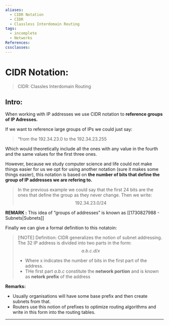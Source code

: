 ```yaml
---
aliases:
  - CIDR Notation
  - CIDR
  - Classless Interdomain Routing
tags:
  - incomplete
  - Networks
References: 
cssclasses:
---
```

# CIDR Notation:
> CIDR: Classles Interdomain Routing

## Intro:
When working with IP addresses we use CIDR notation to **reference groups of IP Adresses.**

If we want to reference large groups of IPs we could just say: 
> “from the 192.34.23.0 to the 192.34.23.255

Which would theoretically include all the ones with any value in the fourth and the same values for the first three ones.

However, because we study computer science and life could not make things easier for us we opt for using another notation (sure it makes some things easier), this notation is based on **the number of bits that define the group of IP addresses we are refering to.** 

> In the previous example we could say that the first 24 bits are the ones that define the group as they never change. Then we write:
> $$ 192.34.23.0/24$$

**REMARK :** This idea of “groups of addresses” is known as [[1730827988 - Subnets|Subnets]]

Finally we can give a formal definition to this notatoin:

> [!NOTE] Definition:
> CIDR generalizes the notion of subnet addressing. The 32 IP address is divided into two parts in the form:
> $$a.b.c.d/x$$
> 
> + Where x indicates the number of bits in the first part of the address.
> + THe first part $a.b.c$ constitute the **network portion** and is known as **netork prefix** of the address

**Remarks:**
+ Usually organisations will have some base prefix and then create subnets from that.
+ Routers use this notion of prefixes to optimize routing algorithms and write in this form into the routing tables.

***